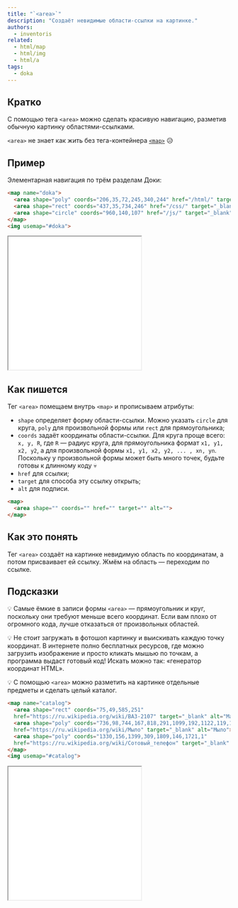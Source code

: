 ```yaml
---
title: "`<area>`"
description: "Создаёт невидимые области-ссылки на картинке."
authors:
  - inventoris
related:
  - html/map
  - html/img
  - html/a
tags:
  - doka
---
```


## Кратко

С помощью тега `<area>` можно сделать красивую навигацию, разметив обычную картинку областями-ссылками.

`<area>` не знает как жить без тега-контейнера [`<map>`](/html/map/) 😥

## Пример

Элементарная навигация по трём разделам Доки:

```html
<map name="doka">
  <area shape="poly" coords="206,35,72,245,340,244" href="/html/" target="_blank" alt="HTML">
  <area shape="rect" coords="437,35,734,246" href="/css/" target="_blank" alt="CSS">
  <area shape="circle" coords="960,140,107" href="/js/" target="_blank" alt="JS">
</map>
<img usemap="#doka">
```

<iframe title="Базовый пример" src="demos/basic/" height="300"></iframe>

## Как пишется

Тег `<area>` помещаем внутрь `<map>` и прописываем атрибуты:

- `shape` определяет форму области-ссылки. Можно указать `circle` для круга, `poly` для произвольной формы или `rect` для прямоугольника;
- `coords` задаёт координаты области-ссылки. Для круга проще всего: `x, y, R`, где `R` — радиус круга, для прямоугольника формат `x1, y1, x2, y2`, а для произвольной формы `x1, y1, x2, y2, ... , xn, yn`. Поскольку у произвольной формы может быть много точек, будьте готовы к длинному коду 💀
- `href` для ссылки;
- `target` для способа эту ссылку открыть;
- `alt` для подписи.

```html
<map>
  <area shape="" coords="" href="" target="" alt="">
</map>
```

## Как это понять

Тег `<area>` создаёт на картинке невидимую область по координатам, а потом присваивает ей ссылку. Жмём на область — переходим по ссылке.

## Подсказки

💡 Самые ёмкие в записи формы `<area>` — прямоугольник и круг, поскольку они требуют меньше всего координат. Если вам плохо от огромного кода, лучше отказаться от произвольных областей.

💡 Не стоит загружать в фотошоп картинку и выискивать каждую точку координат. В интернете полно бесплатных ресурсов, где можно загрузить изображение и просто кликать мышью по точкам, а программа выдаст готовый код! Искать можно так: «генератор координат HTML».

💡 С помощью `<area>` можно разметить на картинке отдельные предметы и сделать целый каталог.

```html
<map name="catalog">
  <area shape="rect" coords="75,49,585,251" 
  href="https://ru.wikipedia.org/wiki/ВАЗ-2107" target="_blank" alt="Машина">
  <area shape="poly" coords="736,98,744,167,818,291,1099,192,1122,119,1006,24" 
  href="https://ru.wikipedia.org/wiki/Мыло" target="_blank" alt="Мыло">
  <area shape="poly" coords="1330,156,1399,309,1809,146,1721,1" 
  href="https://ru.wikipedia.org/wiki/Сотовый_телефон" target="_blank" alt="Мобильник">
</map>
<img usemap="#catalog">
```

<iframe title="Пример каталога" src="demos/catalog/" height="300"></iframe>
